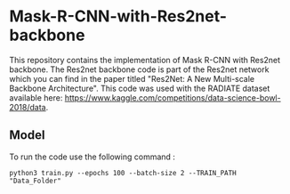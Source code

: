 # Mask-R-CNN-with-Res2net-backbone

This repository contains the implementation of Mask R-CNN with Res2net backbone. The Res2net backbone code is part of the Res2net network which you can find in the paper titled "Res2Net: A New Multi-scale Backbone Architecture".
This code was used with the RADIATE dataset available here: https://www.kaggle.com/competitions/data-science-bowl-2018/data.

## **Model**

To run the code use the following command :

  ```
 python3 train.py --epochs 100 --batch-size 2 --TRAIN_PATH "Data_Folder"
  
   ```

